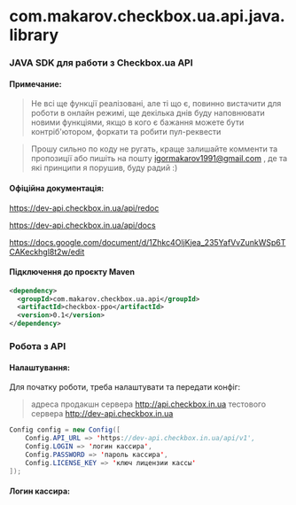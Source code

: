 # com.makarov.checkbox.ua.api.java.library
### JAVA SDK для работи з Checkbox.ua API

#### Примечание:

> Не всі ще функції реалізовані, але ті що є, повинно вистачити для роботи в онлайн режимі, 
> ще декілька днів буду наповнювати новими функціями, якщо в кого є бажання можете бути контріб'ютором, форкати та робити пул-реквести

> Прошу сильно по коду не ругать, краще залишайте комменти та пропозиції або пишіть на пошту igormakarov1991@gmail.com , де та які принципи я порушив, буду радий  :)

#### Офіційна документація:

<https://dev-api.checkbox.in.ua/api/redoc>

<https://dev-api.checkbox.in.ua/api/docs>

<https://docs.google.com/document/d/1Zhkc4OljKjea_235YafVvZunkWSp6TCAKeckhgl8t2w/edit>

 #### Підключення до проєкту Maven
```xml
<dependency>
  <groupId>com.makarov.checkbox.ua.api</groupId>
  <artifactId>checkbox-ppo</artifactId>
  <version>0.1</version>
</dependency>
```

### Робота з API

#### Налаштування:
Для початку роботи, треба налаштувати та передати конфіг:
> адреса продакшн сервера http://api.checkbox.in.ua
> тестового сервера http://dev-api.checkbox.in.ua

```java
Config config = new Config([
    Config.API_URL => 'https://dev-api.checkbox.in.ua/api/v1',
    Config.LOGIN => 'логин кассира',
    Config.PASSWORD => 'пароль кассира',
    Config.LICENSE_KEY => 'ключ лицензии кассы'
]);
```

#### Логин кассира:


 
